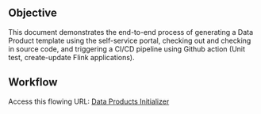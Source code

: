 ## Objective

This document demonstrates the end-to-end process of generating a Data Product template using the self-service portal, checking out and checking in source code, and triggering a CI/CD pipeline using Github action (Unit test, create-update Flink applications).

## Workflow

Access this flowing URL: [Data Products Initializer](https://backstage-developer-portal.dev.icariohealth.io/create/templates/default/data-products-initializer)